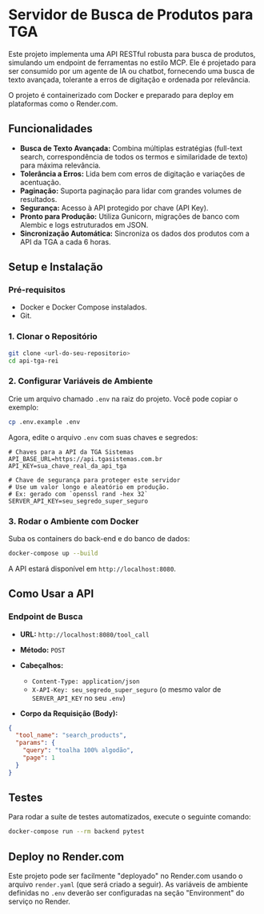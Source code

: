 # Servidor de Busca de Produtos para TGA

Este projeto implementa uma API RESTful robusta para busca de produtos, simulando um endpoint de ferramentas no estilo MCP. Ele é projetado para ser consumido por um agente de IA ou chatbot, fornecendo uma busca de texto avançada, tolerante a erros de digitação e ordenada por relevância.

O projeto é containerizado com Docker e preparado para deploy em plataformas como o Render.com.

## Funcionalidades

- **Busca de Texto Avançada:** Combina múltiplas estratégias (full-text search, correspondência de todos os termos e similaridade de texto) para máxima relevância.
- **Tolerância a Erros:** Lida bem com erros de digitação e variações de acentuação.
- **Paginação:** Suporta paginação para lidar com grandes volumes de resultados.
- **Segurança:** Acesso à API protegido por chave (API Key).
- **Pronto para Produção:** Utiliza Gunicorn, migrações de banco com Alembic e logs estruturados em JSON.
- **Sincronização Automática:** Sincroniza os dados dos produtos com a API da TGA a cada 6 horas.

## Setup e Instalação

### Pré-requisitos

- Docker e Docker Compose instalados.
- Git.

### 1. Clonar o Repositório

```bash
git clone <url-do-seu-repositorio>
cd api-tga-rei
```

### 2. Configurar Variáveis de Ambiente

Crie um arquivo chamado `.env` na raiz do projeto. Você pode copiar o exemplo:

```bash
cp .env.example .env
```

Agora, edite o arquivo `.env` com suas chaves e segredos:

```env
# Chaves para a API da TGA Sistemas
API_BASE_URL=https://api.tgasistemas.com.br
API_KEY=sua_chave_real_da_api_tga

# Chave de segurança para proteger este servidor
# Use um valor longo e aleatório em produção.
# Ex: gerado com `openssl rand -hex 32`
SERVER_API_KEY=seu_segredo_super_seguro
```

### 3. Rodar o Ambiente com Docker

Suba os containers do back-end e do banco de dados:

```bash
docker-compose up --build
```

A API estará disponível em `http://localhost:8080`.

## Como Usar a API

### Endpoint de Busca

- **URL:** `http://localhost:8080/tool_call`
- **Método:** `POST`
- **Cabeçalhos:**
  - `Content-Type: application/json`
  - `X-API-Key: seu_segredo_super_seguro` (o mesmo valor de `SERVER_API_KEY` no seu `.env`)

- **Corpo da Requisição (Body):**

```json
{
  "tool_name": "search_products",
  "params": {
    "query": "toalha 100% algodão",
    "page": 1
  }
}
```

## Testes

Para rodar a suíte de testes automatizados, execute o seguinte comando:

```bash
docker-compose run --rm backend pytest
```

## Deploy no Render.com

Este projeto pode ser facilmente "deployado" no Render.com usando o arquivo `render.yaml` (que será criado a seguir). As variáveis de ambiente definidas no `.env` deverão ser configuradas na seção "Environment" do serviço no Render.
